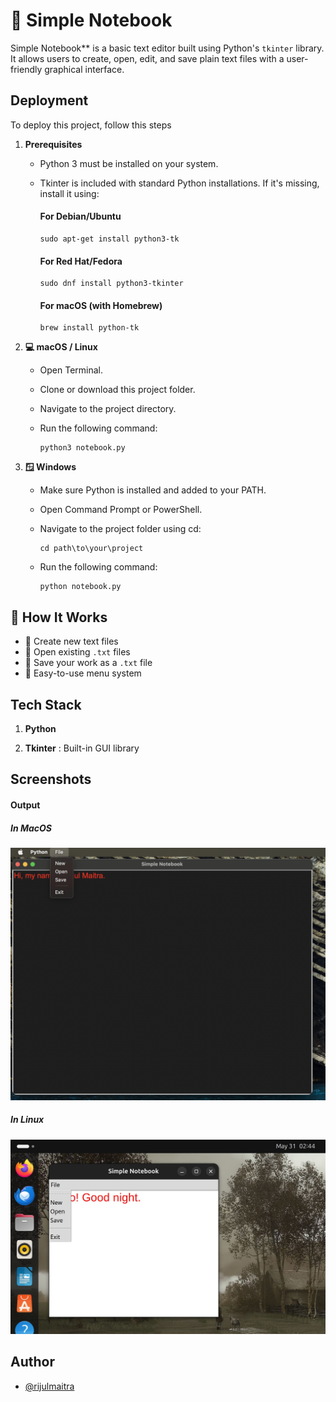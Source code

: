 
# 📝 Simple Notebook

Simple Notebook** is a basic text editor built using Python's `tkinter` library. It allows users to create, open, edit, and save plain text files with a user-friendly graphical interface.




## Deployment

To deploy this project, follow this steps
1. **Prerequisites**

   - Python 3 must be installed on your system.

   - Tkinter is included with standard Python installations. If it's missing, install it using:

      #### For Debian/Ubuntu
         sudo apt-get install python3-tk

      #### For Red Hat/Fedora
         sudo dnf install python3-tkinter

      #### For macOS (with Homebrew)
         brew install python-tk
   
2. **💻 macOS / Linux**
   - Open Terminal.

   - Clone or download this project folder.

   - Navigate to the project directory.

   - Run the following command:

         python3 notebook.py

3. **🪟 Windows**
   - Make sure Python is installed and added to your PATH.

   - Open Command Prompt or PowerShell.

   - Navigate to the project folder using cd:

         cd path\to\your\project

   - Run the following command:

         python notebook.py

    
## 🧮 How It Works

- 📄 Create new text files
- 📂 Open existing `.txt` files
- 💾 Save your work as a `.txt` file
- 🧭 Easy-to-use menu system



## Tech Stack

1. **Python** 

2. **Tkinter** : Built-in GUI library


## Screenshots

#### Output
##### In MacOS
![Output in MacOS](screenshots/Screenshot1.png)
##### In Linux
![Output in Linux](screenshots/Screenshot3.jpeg)


## Author

- [@rijulmaitra](https://github.com/rijulmaitra)

